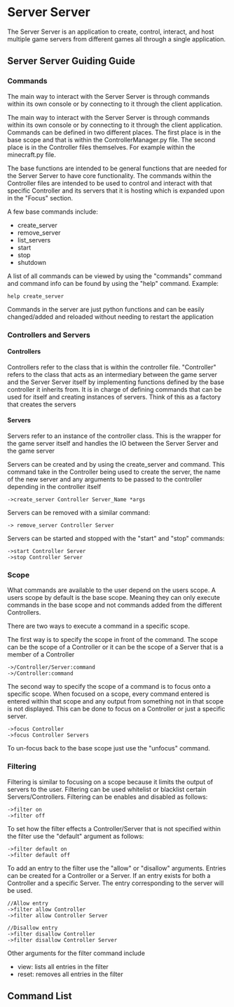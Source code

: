 # Server Server

The Server Server is an application to create, control, interact, and host multiple game servers 
from different games all through a single application.

## Server Server Guiding Guide

### Commands
The main way to interact with the Server Server is through commands within its own console 
or by connecting to it through the client application.

The main way to interact with the Server Server is through commands within its own console 
or by connecting to it through the client application. Commands can be defined in two different places.
The first place is in the base scope and that is within the ControllerManager.py file. The second place is
in the Controller files themselves. For example within the minecraft.py file. 

The base functions are intended to be general functions that are needed for the Server Server to have core functionality. 
The commands within the Controller files are intended to be used to control and interact with that specific Controller 
and its servers that it is hosting which is expanded upon in the "Focus" section.

A few base commands include:
 - create_server
 - remove_server
 - list_servers
 - start
 - stop
 - shutdown

A list of all commands can be viewed by using the "commands" command and command 
info can be found by using the "help" command. Example:

    help create_server 

Commands in the server are just python functions and can be easily changed/added and reloaded 
without needing to restart the application

### Controllers and Servers

#### Controllers
Controllers refer to the class that is within the controller file.
"Controller" refers to the class that acts as an intermediary between the game server and the Server Server itself 
by implementing functions defined by the base controller it inherits from.
It is in charge of defining commands that can be used for itself and creating instances of servers.
Think of this as a factory that creates the servers
#### Servers
Servers refer to an instance of the controller class.
This is the wrapper for the game server itself and handles the IO between the Server Server and the game server

Servers can be created and by using the create_server and command. 
This command take in the Controller being used to create the server, the name of the new server and 
any arguments to be passed to the controller depending in the controller itself

    ->create_server Controller Server_Name *args

Servers can be removed with a similar command:

    -> remove_server Controller Server

Servers can be started and stopped with the "start" and "stop" commands:

    ->start Controller Server
    ->stop Controller Server

### Scope
What commands are available to the user depend on the users scope.
A users scope by default is the base scope. Meaning they can only execute commands 
in the base scope and not commands added from the different Controllers.

There are two ways to execute a command in a specific scope. 

The first way is to specify the scope in front of the command.
The scope can be the scope of a Controller or it can be the scope of a Server that is a member
of a Controller
    
    ->/Controller/Server:command
    ->/Controller:command
    
The second way to specify the scope of a command is to focus onto a specific scope.
When focused on a scope, every command entered is entered within that scope and any output from 
something not in that scope is not displayed. This can be done to focus on a Controller or just a specific server.
    
    ->focus Controller
    ->focus Controller Servers
To un-focus back to the base scope just use the "unfocus" command.

### Filtering
Filtering is similar to focusing on a scope because it limits the output of servers to the user.
Filtering can be used whitelist or blacklist certain Servers/Controllers.
Filtering can be enables and disabled as follows:

    ->filter on
    ->filter off
To set how the filter effects a Controller/Server that is not specified within the filter use the "default" argument as follows:
    
    ->filter default on
    ->filter default off
To add an entry to the filter use the "allow" or "disallow" arguments. Entries can be created for a Controller or a Server.
If an entry exists for both a Controller and a specific Server. The entry corresponding to the server will be used.
    
    //Allow entry
    ->filter allow Controller
    ->filter allow Controller Server
    
    //Disallow entry
    ->filter disallow Controller
    ->filter disallow Controller Server
Other arguments for the filter command include
 - view: lists all entries in the filter
 - reset: removes all entries in the filter

## Command List